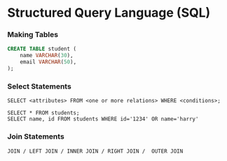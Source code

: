 # Structured Query Language \(SQL\)

### Making Tables

```sql
CREATE TABLE student (
    name VARCHAR(30),
    email VARCHAR(50),
);
```

### Select Statements

```
SELECT <attributes> FROM <one or more relations> WHERE <conditions>;
```

```
SELECT * FROM students;
SELECT name, id FROM students WHERE id='1234' OR name='harry'
```

### Join Statements

```
JOIN / LEFT JOIN / INNER JOIN / RIGHT JOIN /  OUTER JOIN
```



